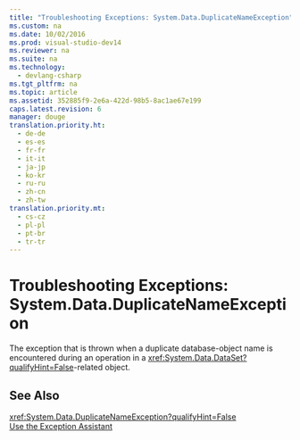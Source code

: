 ```yaml
---
title: "Troubleshooting Exceptions: System.Data.DuplicateNameException"
ms.custom: na
ms.date: 10/02/2016
ms.prod: visual-studio-dev14
ms.reviewer: na
ms.suite: na
ms.technology: 
  - devlang-csharp
ms.tgt_pltfrm: na
ms.topic: article
ms.assetid: 352885f9-2e6a-422d-98b5-8ac1ae67e199
caps.latest.revision: 6
manager: douge
translation.priority.ht: 
  - de-de
  - es-es
  - fr-fr
  - it-it
  - ja-jp
  - ko-kr
  - ru-ru
  - zh-cn
  - zh-tw
translation.priority.mt: 
  - cs-cz
  - pl-pl
  - pt-br
  - tr-tr
---
```

# Troubleshooting Exceptions: System.Data.DuplicateNameException
The exception that is thrown when a duplicate database-object name is encountered during an operation in a <xref:System.Data.DataSet?qualifyHint=False>-related object.  
  
## See Also  
 <xref:System.Data.DuplicateNameException?qualifyHint=False>   
 [Use the Exception Assistant](../Topic/How%20to:%20Use%20the%20Exception%20Assistant.md)
